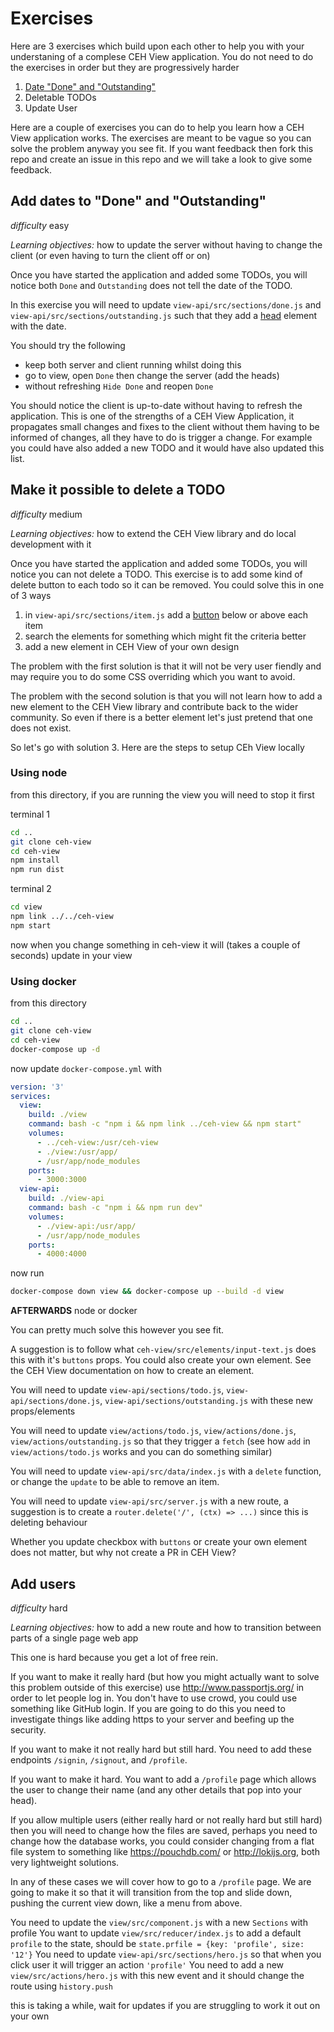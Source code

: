 # Exercises

Here are 3 exercises which build upon each other to help you with your understaning of a complese CEH View application.
You do not need to do the exercises in order but they are progressively harder

1. [Date "Done" and "Outstanding"](/exercises/exercise-1.md)
2. Deletable TODOs
3. Update User 







Here are a couple of exercises you can do to help you learn how a CEH View application works. The exercises are meant to be vague so you can solve the problem anyway you see fit. If you want feedback then fork this repo and create an issue in this repo and we will take a look to give some feedback.

## Add dates to "Done" and "Outstanding"

*difficulty* easy

*Learning objectives:* how to update the server without having to change the client (or even having to turn the client off or on)

Once you have started the application and added some TODOs, you will notice both `Done` and `Outstanding` does not tell the date of the TODO.

In this exercise you will need to update `view-api/src/sections/done.js` and `view-api/src/sections/outstanding.js` such that they add a [head](https://nerc-ceh.github.io/ceh-view/elements/head) element with the date.

You should try the following

* keep both server and client running whilst doing this
* go to view, open `Done` then change the server (add the heads)
* without refreshing `Hide Done` and reopen `Done`

You should notice the client is up-to-date without having to refresh the application. This is one of the strengths of a CEH View Application, it propagates small changes and fixes to the client without them having to be informed of changes, all they have to do is trigger a change. For example you could have also added a new TODO and it would have also updated this list.

## Make it possible to delete a TODO

*difficulty* medium

*Learning objectives:* how to extend the CEH View library and do local development with it

Once you have started the application and added some TODOs, you will notice you can not delete a TODO. This exercise is to add some kind of delete button to each todo so it can be removed. You could solve this in one of 3 ways

1. in `view-api/src/sections/item.js` add a [button](https://nerc-ceh.github.io/ceh-view/elements/button) below or above each item
2. search the elements for something which might fit the criteria better
3. add a new element in CEH View of your own design

The problem with the first solution is that it will not be very user fiendly and may require you to do some CSS overriding which you want to avoid.

The problem with the second solution is that you will not learn how to add a new element to the CEH View library and contribute back to the wider community. So even if there is a better element let's just pretend that one does not exist.

So let's go with solution 3. Here are the steps to setup CEh View locally

### Using node

from this directory, if you are running the view you will need to stop it first

terminal 1

```sh
cd ..
git clone ceh-view
cd ceh-view
npm install
npm run dist
```

terminal 2

```sh
cd view
npm link ../../ceh-view
npm start
```

now when you change something in ceh-view it will (takes a couple of seconds) update in your view

### Using docker

from this directory

```sh
cd ..
git clone ceh-view
cd ceh-view
docker-compose up -d
```

now update `docker-compose.yml` with

```yaml
version: '3'
services:
  view:
    build: ./view
    command: bash -c "npm i && npm link ../ceh-view && npm start"
    volumes:
      - ../ceh-view:/usr/ceh-view
      - ./view:/usr/app/
      - /usr/app/node_modules
    ports:
      - 3000:3000
  view-api:
    build: ./view-api
    command: bash -c "npm i && npm run dev"
    volumes:
      - ./view-api:/usr/app/
      - /usr/app/node_modules
    ports:
      - 4000:4000
```

now run

```sh
docker-compose down view && docker-compose up --build -d view
```

**AFTERWARDS** node or docker

You can pretty much solve this however you see fit.

A suggestion is to follow what `ceh-view/src/elements/input-text.js` does this with it's `buttons` props.
You could also create your own element. See the CEH View documentation on how to create an element.

You will need to update `view-api/sections/todo.js`, `view-api/sections/done.js`, `view-api/sections/outstanding.js` with these new props/elements

You will need to update `view/actions/todo.js`, `view/actions/done.js`, `view/actions/outstanding.js` so that they trigger a `fetch` (see how `add` in `view/actions/todo.js` works and you can do something similar)

You will need to update `view-api/src/data/index.js` with a `delete` function, or change the `update` to be able to remove an item.

You will need to update `view-api/src/server.js` with a new route, a suggestion is to create a `router.delete('/', (ctx) => ...)` since this is deleting behaviour

Whether you update checkbox with `buttons` or create your own element does not matter, but why not create a PR in CEH View?

## Add users

*difficulty* hard

*Learning objectives:* how to add a new route and how to transition between parts of a single page web app

This one is hard because you get a lot of free rein.

If you want to make it really hard (but how you might actually want to solve this problem outside of this exercise) use <http://www.passportjs.org/> in order to let people log in. You don't have to use crowd, you could use something like GitHub login. If you are going to do this you need to investigate things like adding https to your server and beefing up the security.

If you want to make it not really hard but still hard. You need to add these endpoints `/signin`, `/signout`, and `/profile`.

If you want to make it hard. You want to add a `/profile` page which allows the user to change their name (and any other details that pop into your head).

If you allow multiple users (either really hard or not really hard but still hard) then you will need to change how the files are saved, perhaps you need to change how the database works, you could consider changing from a flat file system to something like <https://pouchdb.com/> or <http://lokijs.org>, both very lightweight solutions.

In any of these cases we will cover how to go to a `/profile` page. We are going to make it so that it will transition from the top and slide down, pushing the current view down, like a menu from above.

You need to update the `view/src/component.js` with a new `Sections` with profile
You want to update `view/src/reducer/index.js` to add a default `profile` to the state, should be `state.prfile = {key: 'profile', size: '12'}`
You need to update `view-api/src/sections/hero.js` so that when you click user it will trigger an action `'profile'`
You need to add a new `view/src/actions/hero.js` with this new event and it should change the route using `history.push`

this is taking a while, wait for updates if you are struggling to work it out on your own
